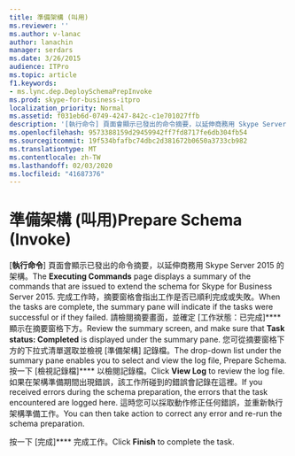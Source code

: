 ```yaml
---
title: 準備架構 (叫用)
ms.reviewer: ''
ms.author: v-lanac
author: lanachin
manager: serdars
ms.date: 3/26/2015
audience: ITPro
ms.topic: article
f1.keywords:
- ms.lync.dep.DeploySchemaPrepInvoke
ms.prod: skype-for-business-itpro
localization_priority: Normal
ms.assetid: f031eb6d-0749-4247-842c-c1e701027ffb
description: '[執行命令] 頁面會顯示已發出的命令摘要，以延伸商務用 Skype Server 2015 的架構。 完成工作時，摘要窗格會指出工作是否已順利完成或失敗。 請檢閱摘要畫面，並確定 [工作狀態：已完成] 顯示在摘要窗格下方。 您可從摘要窗格下方的下拉式清單選取並檢視 [準備架構] 記錄檔。 按一下 [檢視記錄檔] 以檢閱記錄檔。 如果在架構準備期間出現錯誤，該工作所碰到的錯誤會記錄在這裡。 這時您可以採取動作修正任何錯誤，並重新執行架構準備工作。'
ms.openlocfilehash: 9573388159d29459942ff7fd8717fe6db304fb54
ms.sourcegitcommit: 19f534bfafbc74dbc2d381672b0650a3733cb982
ms.translationtype: MT
ms.contentlocale: zh-TW
ms.lasthandoff: 02/03/2020
ms.locfileid: "41687376"
---
```

# <a name="prepare-schema-invoke"></a><span data-ttu-id="bb65d-109">準備架構 (叫用)</span><span class="sxs-lookup"><span data-stu-id="bb65d-109">Prepare Schema (Invoke)</span></span>
 
<span data-ttu-id="bb65d-110">[**執行命令**] 頁面會顯示已發出的命令摘要，以延伸商務用 Skype Server 2015 的架構。</span><span class="sxs-lookup"><span data-stu-id="bb65d-110">The **Executing Commands** page displays a summary of the commands that are issued to extend the schema for Skype for Business Server 2015.</span></span> <span data-ttu-id="bb65d-111">完成工作時，摘要窗格會指出工作是否已順利完成或失敗。</span><span class="sxs-lookup"><span data-stu-id="bb65d-111">When the tasks are complete, the summary pane will indicate if the tasks were successful or if they failed.</span></span> <span data-ttu-id="bb65d-112">請檢閱摘要畫面，並確定 [工作狀態：已完成]\*\*\*\* 顯示在摘要窗格下方。</span><span class="sxs-lookup"><span data-stu-id="bb65d-112">Review the summary screen, and make sure that **Task status: Completed** is displayed under the summary pane.</span></span> <span data-ttu-id="bb65d-113">您可從摘要窗格下方的下拉式清單選取並檢視 [準備架構] 記錄檔。</span><span class="sxs-lookup"><span data-stu-id="bb65d-113">The drop-down list under the summary pane enables you to select and view the log file, Prepare Schema.</span></span> <span data-ttu-id="bb65d-114">按一下 [檢視記錄檔]\*\*\*\* 以檢閱記錄檔。</span><span class="sxs-lookup"><span data-stu-id="bb65d-114">Click **View Log** to review the log file.</span></span> <span data-ttu-id="bb65d-115">如果在架構準備期間出現錯誤，該工作所碰到的錯誤會記錄在這裡。</span><span class="sxs-lookup"><span data-stu-id="bb65d-115">If you received errors during the schema preparation, the errors that the task encountered are logged here.</span></span> <span data-ttu-id="bb65d-116">這時您可以採取動作修正任何錯誤，並重新執行架構準備工作。</span><span class="sxs-lookup"><span data-stu-id="bb65d-116">You can then take action to correct any error and re-run the schema preparation.</span></span>
  
<span data-ttu-id="bb65d-117">按一下 [完成]\*\*\*\* 完成工作。</span><span class="sxs-lookup"><span data-stu-id="bb65d-117">Click **Finish** to complete the task.</span></span>
  


